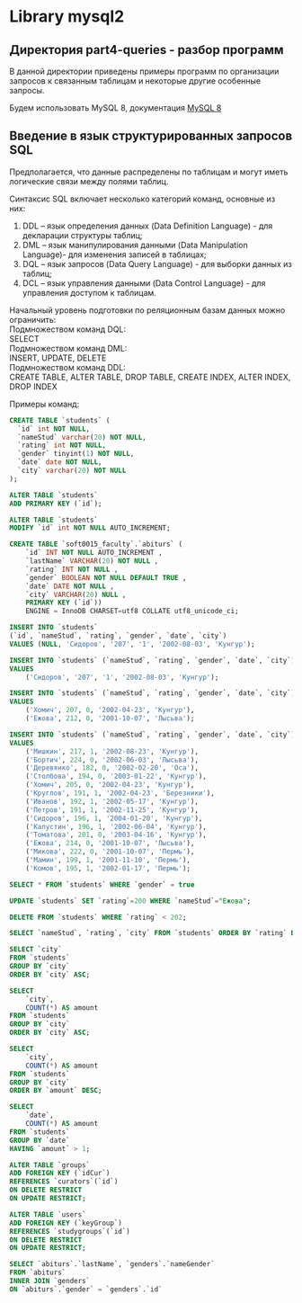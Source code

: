 # Library mysql2

## Директория part4-queries - разбор программ  

В данной директории приведены примеры программ по организации запросов к связанным таблицам и некоторые другие особенные запросы.  

Будем использовать MySQL 8, документация [MySQL 8](https://dev.mysql.com/doc/refman/8.0/en/sql-data-manipulation-statements.html)  

## Введение в язык структурированных запросов SQL

Предполагается, что данные распределены по таблицам и могут иметь логические связи между полями таблиц.  

Синтаксис SQL включает несколько категорий команд, основные из них:  

1) DDL – язык определения данных (Data Definition Language) - для декларации структуры таблиц;  
2) DML – язык манипулирования данными (Data Manipulation Language)- для изменения записей в таблицах;  
3) DQL – язык запросов (Data Query Language) - для выборки данных из таблиц;  
4) DCL – язык управления данными (Data Control Language) - для управления доступом к таблицам.  

Начальный уровень подготовки по реляционным базам данных можно ограничить:  
Подмножеством команд DQL:  
SELECT  
Подмножеством команд DML:  
INSERT, UPDATE, DELETE  
Подмножеством команд DDL:  
CREATE TABLE, ALTER TABLE, DROP TABLE, CREATE INDEX, ALTER INDEX, DROP INDEX  

Примеры команд:

```SQL
CREATE TABLE `students` (
  `id` int NOT NULL,
  `nameStud` varchar(20) NOT NULL,
  `rating` int NOT NULL,
  `gender` tinyint(1) NOT NULL,
  `date` date NOT NULL,
  `city` varchar(20) NOT NULL
);
```

```SQL
ALTER TABLE `students`
ADD PRIMARY KEY (`id`);

ALTER TABLE `students`
MODIFY `id` int NOT NULL AUTO_INCREMENT;
```

```SQL
CREATE TABLE `soft0015_faculty`.`abiturs` ( 
    `id` INT NOT NULL AUTO_INCREMENT , 
    `lastName` VARCHAR(20) NOT NULL , 
    `rating` INT NOT NULL , 
    `gender` BOOLEAN NOT NULL DEFAULT TRUE , 
    `date` DATE NOT NULL , 
    `city` VARCHAR(20) NULL , 
    PRIMARY KEY (`id`)) 
    ENGINE = InnoDB CHARSET=utf8 COLLATE utf8_unicode_ci;
```

```SQL
INSERT INTO `students` 
(`id`, `nameStud`, `rating`, `gender`, `date`, `city`) 
VALUES (NULL, 'Сидоров', '207', '1', '2002-08-03', 'Кунгур');
```

```SQL
INSERT INTO `students` (`nameStud`, `rating`, `gender`, `date`, `city`) 
VALUES 
    ('Сидоров', '207', '1', '2002-08-03', 'Кунгур');
```

```SQL
INSERT INTO `students` (`nameStud`, `rating`, `gender`, `date`, `city`) 
VALUES
    ('Хомич', 207, 0, '2002-04-23', 'Кунгур'),
    ('Ежова', 212, 0, '2001-10-07', 'Лысьва');
```

```SQL
INSERT INTO `students` (`nameStud`, `rating`, `gender`, `date`, `city`) 
VALUES
    ('Мишкин', 217, 1, '2002-08-23', 'Кунгур'),
    ('Бортич', 224, 0, '2002-06-03', 'Лысьва'),
    ('Деревянко', 182, 0, '2002-02-20', 'Оса'),
    ('Столбова', 194, 0, '2003-01-22', 'Кунгур'),
    ('Хомич', 205, 0, '2002-04-23', 'Кунгур'),
    ('Круглов', 191, 1, '2002-04-23', 'Березники'),
    ('Иванов', 192, 1, '2002-05-17', 'Кунгур'),
    ('Петров', 191, 1, '2002-11-25', 'Кунгур'),
    ('Сидоров', 196, 1, '2004-01-20', 'Кунгур'),
    ('Капустин', 196, 1, '2002-06-04', 'Кунгур'),
    ('Томатова', 201, 0, '2003-04-16', 'Кунгур'),
    ('Ежова', 214, 0, '2001-10-07', 'Лысьва'),
    ('Микова', 222, 0, '2001-10-07', 'Пермь'),
    ('Мамин', 199, 1, '2001-11-10', 'Пермь'),
    ('Комов', 195, 1, '2002-01-17', 'Пермь');
```

```SQL
SELECT * FROM `students` WHERE `gender` = true
```

```SQL
UPDATE `students` SET `rating`=200 WHERE `nameStud`="Ежова";
```

```SQL
DELETE FROM `students` WHERE `rating` < 202;
```

```SQL
SELECT `nameStud`, `rating`, `city` FROM `students` ORDER BY `rating` DESC;
```

```SQL
SELECT `city`
FROM `students`
GROUP BY `city` 
ORDER BY `city` ASC;
```

```SQL
SELECT 
    `city`,
    COUNT(*) AS amount
FROM `students`
GROUP BY `city` 
ORDER BY `city` ASC;
```

```SQL
SELECT 
    `city`,
    COUNT(*) AS amount
FROM `students`
GROUP BY `city` 
ORDER BY `amount` DESC;
```

```SQL
SELECT 
    `date`,
    COUNT(*) AS amount 
FROM `students` 
GROUP BY `date` 
HAVING `amount` > 1;
```

```SQL
ALTER TABLE `groups` 
ADD FOREIGN KEY (`idCur`) 
REFERENCES `curators`(`id`) 
ON DELETE RESTRICT 
ON UPDATE RESTRICT;
```

```SQL
ALTER TABLE `users` 
ADD FOREIGN KEY (`keyGroup`) 
REFERENCES `studygroups`(`id`) 
ON DELETE RESTRICT 
ON UPDATE RESTRICT;
```

```SQL
SELECT `abiturs`.`lastName`, `genders`.`nameGender`
FROM `abiturs`
INNER JOIN `genders` 
ON `abiturs`.`gender` = `genders`.`id`
```

